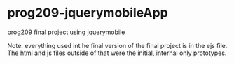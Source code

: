 # prog209-jquerymobileApp
prog209 final project using jquerymobile

Note: everything used int he final version of the final project is in the ejs file. The html and js files outside of that were the initial, internal only prototypes. 

